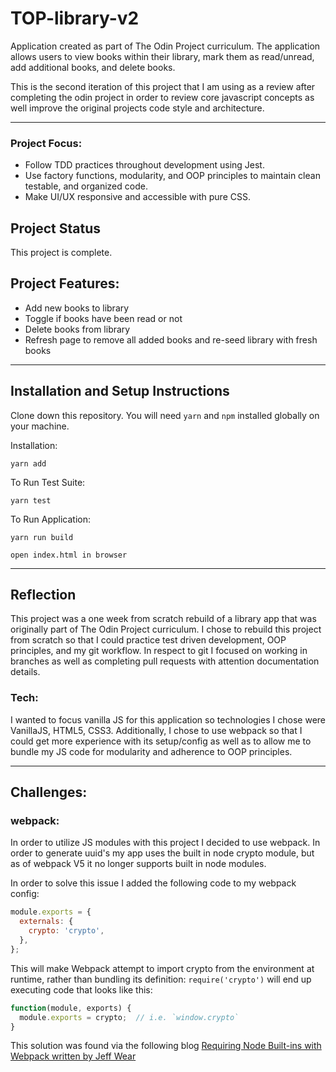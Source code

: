 # TOP-library-v2

Application created as part of The Odin Project curriculum. The application
allows users to view books within their library, mark them as read/unread, add additional books, and delete books.

This is the second iteration of this project that I am using as a review after completing the odin project in order to review core javascript concepts as well
improve the original projects code style and architecture.

---

### Project Focus:

- Follow TDD practices throughout development using Jest.
- Use factory functions, modularity, and OOP principles to maintain clean
  testable, and organized code.
- Make UI/UX responsive and accessible with pure CSS.

## Project Status

This project is complete.

## Project Features:

- Add new books to library
- Toggle if books have been read or not
- Delete books from library
- Refresh page to remove all added books and re-seed library with fresh books

---

<!-- ## Project Screen Shot(s) -->

## Installation and Setup Instructions

Clone down this repository. You will need `yarn` and `npm` installed globally on your machine.

Installation:

`yarn add`

To Run Test Suite:

`yarn test`

To Run Application:

`yarn run build`

`open index.html in browser`

---

## Reflection

This project was a one week from scratch rebuild of a library app that was
originally part of The Odin Project curriculum. I chose to rebuild this project
from scratch so that I could practice test driven development, OOP principles, and my git workflow.
In respect to git I focused on working in branches as well as completing pull
requests with attention documentation details.

### Tech:

I wanted to focus vanilla JS for this application so technologies I chose were VanillaJS, HTML5, CSS3. Additionally, I chose to use webpack so that I could get more experience with its setup/config as well as to allow me to
bundle my JS code for modularity and adherence to OOP principles.

---

## Challenges:

### webpack:

In order to utilize JS modules with this project I decided to use webpack. In order to generate uuid's my app uses the built in node crypto module, but as of webpack V5 it no longer
supports built in node modules.

In order to solve this issue I added the following code to my webpack config:

```javascript
module.exports = {
  externals: {
    crypto: 'crypto',
  },
};
```

This will make Webpack attempt to import crypto from the environment at runtime, rather than bundling its definition: `require('crypto')` will end up executing code that looks like this:

```javascript
function(module, exports) {
  module.exports = crypto;  // i.e. `window.crypto`
}
```

This solution was found via the following blog [Requiring Node Built-ins with Webpack written by
Jeff Wear](https://www.mixmax.com/engineering/requiring-node-builtins-with-webpack)

<!-- ## Reflection

- What was the context for this project? (ie: was this a side project? was this for Turing? was this for an experiment?)
- What did you set out to build?
- Why was this project challenging and therefore a really good learning experience?

- What tools did you use to implement this project?
  - This might seem obvious because you are IN this codebase, but to all other humans now is the time to talk about why you chose webpack instead of create react app, or D3, or vanilla JS instead of a framework etc. Brag about your choices and justify them here.

#### Example:

This was a 3 week long project built during my third module at Turing School of Software and Design. Project goals included using technologies learned up until this point and familiarizing myself with documentation for new features.

Originally I wanted to build an application that allowed users to pull data from the Twitter API based on what they were interested in, such as 'most tagged users'. I started this process by using the `create-react-app` boilerplate, then adding `react-router-4.0` and `redux`.

One of the main challenges I ran into was Authentication. This lead me to spend a few days on a research spike into OAuth, Auth0, and two-factor authentication using Firebase or other third parties. Due to project time constraints, I had to table authentication and focus more on data visualization from parts of the API that weren't restricted to authenticated users.

At the end of the day, the technologies implemented in this project are React, React-Router 4.0, Redux, LoDash, D3, and a significant amount of VanillaJS, JSX, and CSS. I chose to use the `create-react-app` boilerplate to minimize initial setup and invest more time in diving into weird technological rabbit holes. In the next iteration I plan on handrolling a `webpack.config.js` file to more fully understand the build process. -->
